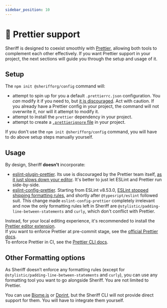 ```yaml
---
sidebar_position: 10
---
```


# 💅 Prettier support

Sheriff is designed to coexist smoothly with [Prettier](https://prettier.io/), allowing both tools to complement each other effectively.
If you want Prettier support in your project, the next sections will guide you through the setup and usage of it.

## Setup

The `npm init @sherifforg/config` command will:

- attempt to spin up for you a default `.prettierrc.json` configuration. You _can_ modify it if you need to, but [it is discouraged](https://prettier.io/docs/en/option-philosophy.html). Act with caution. If you already have a Prettier config in your project, the command will not overwrite it, nor will it attempt to modify it.
- attempt to install the `prettier` dependency in your project.
- attempt to create a [`.prettierignore` file](https://prettier.io/docs/en/ignore.html) in your project.

If you don't use the `npm init @sherifforg/config` command, you will have to do above setup steps manually yourself.

## Usage

By design, Sheriff **doesn't** incorporate:

- [eslint-plugin-prettier](https://github.com/prettier/eslint-plugin-prettier). Its use is discouraged by the Prettier team itself, [as it just slows down your editor](https://prettier.io/docs/en/integrating-with-linters.html#notes). It's better to just let ESLint and Prettier run side-by-side.
- [eslint-config-prettier](https://github.com/prettier/eslint-config-prettier). Starting from ESLint v8.53.0, [ESLint stopped shipping formatting rules](https://eslint.org/blog/2023/10/deprecating-formatting-rules/), and shortly after `@typesript/eslint` followed suit. This change made `eslint-config-prettier` completely irrelevant and now the only formatting rules left in Sheriff are `@stylistic/padding-line-between-statements` and `curly`, which don't conflict with Prettier.

Instead, for your local editing experience, it's recommended to install the [Prettier editor extension](https://prettier.io/docs/en/editors.html).<br />
If you want to enforce Prettier at pre-commit stage, see the [official Prettier docs](https://prettier.io/docs/en/precommit).<br />
To enforce Prettier in CI, see the [Prettier CLI docs](https://prettier.io/docs/en/cli.html).

## Other Formatting options

As Sheriff doesn’t enforce any formatting rules (except for `@stylistic/padding-line-between-statements` and `curly`), you can use any formatting tool you want to go alongside Sheriff. You are not limited to Prettier.

You can use [Biome.js](https://github.com/biomejs/biome) or [Dprint](https://github.com/dprint/dprint), but the Sheriff CLI will not provide direct support for them. You will have to integrate them yourself.
